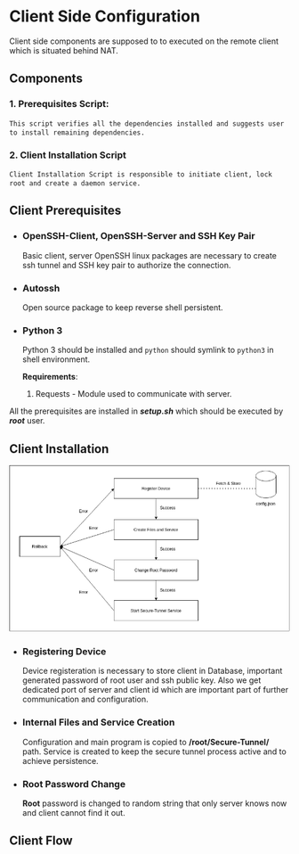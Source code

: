 # Client Side Configuration

Client side components are supposed to to executed on the remote client which is situated behind NAT.

## Components

### **1. Prerequisites Script:**

    This script verifies all the dependencies installed and suggests user to install remaining dependencies.

### **2. Client Installation Script**

    Client Installation Script is responsible to initiate client, lock root and create a daemon service.

## Client Prerequisites

* ### OpenSSH-Client, OpenSSH-Server and SSH Key Pair

    Basic client, server OpenSSH linux packages are necessary to create ssh tunnel and SSH key pair to authorize the connection.

* ### Autossh

    Open source package to keep reverse shell persistent.

* ### Python 3

    Python 3 should be installed and  `python` should symlink to `python3` in shell environment.

    **Requirements**:
    1. Requests - Module used to communicate with server.

All the prerequisites are installed in **_setup.sh_** which should be executed by **_root_** user.

## Client Installation

<p align="center">
  <img src="assets/images/client.png" />
</p>

* ### Registering Device

    Device registeration is necessary to store client in Database, important generated password of root user and ssh public key. Also we get dedicated port of server and client id which are important part of further communication and configuration.

* ### Internal Files and Service Creation

    Configuration and main program is copied to **/root/Secure-Tunnel/** path. Service is created to keep the secure tunnel process active and to achieve persistence.

* ### Root Password Change

    **Root** password is changed to random string that only server knows now and client cannot find it out.

## Client Flow
